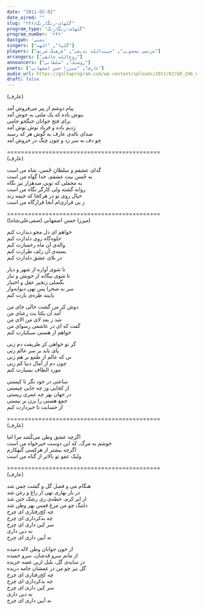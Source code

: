 ```yaml
---
date: "2011-02-02"
date_aired: ""
slug: "گلهای-رنگارنگ/۲۴۶"
program_type: "گلهای-رنگارنگ"
program_number: '۲۴۶'
dastgah: 'دشتی'
singers: ["گلپا", "الهه"]
players: ["مرتضی محجوبی", "حبیب‌الله بدیعی", "فرهنگ شریف"]
arrangers: ["روح‌الله خالقی"]
announcers: ["روشنک", "سلطانی"]
poets: ["عارف", "میرزا حسن اصفهانی"]
audio_url: https://golhaprogram.com/wp-content/uploads/2011/02/GR_246_Golpa_Elahe.mp3
draft: false
---
```


 (عارف)  

پیام دوشم از پیر می‌فروش آمد  
بنوش باده که یک ملتی به جوش آمد  
برای فتح جوانان جنگجو جامی  
زدیم باده و فریاد نوش نوش آمد  
صدای ناله‌ی عارف به گوش هر که رسید  
چو دف به سر زد و چون چنگ در خروش آمد  

============================================  
(عارف)  

گدای عشقم و سلطانِ حُسن، شاه من است  
به حُسن نيت عشقم، خدا گواه من است  
به محفلی که تویی صدهزار تیر نگاه  
روانه گشته ولی کارگر نگاه من است  
خیال روی تو در هرکجا که خیمه زند  
ز بی قراری‌ام آنجا قرارگاه من است  

============================================  
(میرزا حسن اصفهانی (صفی‌علی‌شاه))  

خواهم ای دل محو دیدارت کنم  
جلوه‌گاه روی دلدارت کنم  
واله‌ی آن ماه رخسارت کنم  
بسته‌ی آن زلف طرارت کنم  
در بلای عشق دلدارت کنم  

تا شوی آواره از شهر و دیار  
تا شوی بیگانه از خویش و تبار  
بگسلی زنجیر عقل و اختیار  
سر به صحرا پس نهی دیوانه‌وار  
پایبند طره‌ی یارت کنم  

دوش کز من گشت خالی جای من  
آمد آن یکتا بت رعنای من  
شد ز بعد لای من الای من  
گفت که ای در عاشقی رسوای من  
خواهم از هستی سبکبارت کنم  

گر تو خواهی کز طریقت دم زنی  
پای باید بر سر عالم زنی  
نی که عالم از طمع بر هم زنی  
چون دم از آمال دنیا کم زنی  
مورد الطاف بسیارت کنم  

ساعتی در خود نگر تا کیستی  
از کجایی وز چه جایی چیستی  
در جهان بهر چه عمری زیستی  
جمع هستی را بزن بر نیستی  
از حسابت تا خبردارت کنم  

============================================  
(عارف)  

اگرچه عشق وطن می‌کُشد مرا اما  
خوشم به مرگ، که این دوست خیرخواه من است  
اگرچه بیشتر از هرکسی گنهکارم  
ولیک عفو تو بالاتر از گناه من است  

============================================  
(عارف)  

هنگام می و فصل گل و گشت چمن شد  
در بار بهاری تهی از زاغ و زغن شد  
از ابر کرم، خطه‌ی ری رشک ختن شد  
دلتنگ چو من مرغ قفس بهر وطن شد  
چه کج‌رفتاری ای چرخ  
چه بدکرداری ای چرخ  
سر کین داری ای چرخ  
نه دین داری  
نه آیین داری ای چرخ  

از خون جوانان وطن لاله دمیده  
از ماتم سرو قدشان، سرو خمیده  
در سایه‌ی گل، بلبل ازین غصه خزیده  
گل نیز چو من در غمشان جامه دریده  
چه کج‌رفتاری ای چرخ  
چه بدکرداری ای چرخ  
سر کین داری ای چرخ  
نه دین داری  
نه آیین داری ای چرخ  
